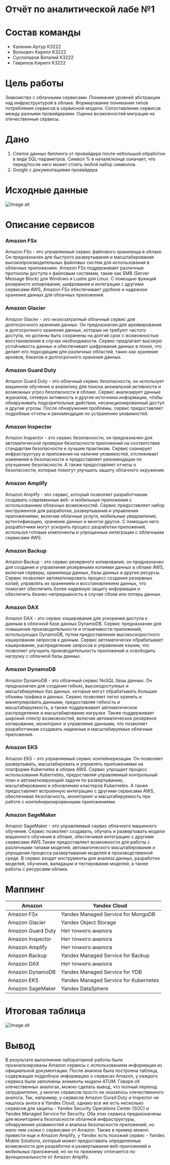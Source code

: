 # Отчёт по аналитической лабе №1
# Состав команды
* Калинин Артур К3222
* Волкович Кирилл К3222
* Суслопаров Виталий К3222
* Гаврилов Кирилл К3222
# Цель работы
Знакомство с облачными сервисами. Понимание уровней абстракции над инфраструктурой в облаке. Формирование понимания типов потребления сервисов в сервисной-модели. Сопоставление сервисов между разными провайдерами. Оценка возможностей миграции на отечественные сервисы.
# Дано
1. Слепок данных биллинга от провайдера после небольшой обработки в виде SQL-параметров. Символ % в начале/конце означает, что перед/после него может стоять любой набор символов.
2. Google с документациями провайдера
# Исходные данные
![Image alt](https://github.com/kirillvolkovich/anal-laba-1/blob/main/da.JPG)
# Описание сервисов
### Amazon FSx
Amazon FSx - это управляемый сервис файлового хранилища в облаке. Он предназначен для быстрого развертывания и масштабирования высокопроизводительных файловых систем для использования в облачных приложениях. Amazon FSx поддерживает различные протоколы доступа к файловым системам, такие как SMB (Server Message Block) для Windows и Lustre для Linux. С помощью фукнций резервного копирования, шифрования и интеграции с другими сервисами AWS, Amazon FSx обеспечивает удобное и надежное хранение данных для облачных приложений.
### Amazon Glacier
Amazon Glacier - это низкозатратный облачный сервис для долгосрочного хранения данных. Он предназначен для архивирования и долгосрочного хранения данных, которые не требуют частого доступа, но должны быть сохранены на долгий срок с возможностью восстановления в случае необходимости. Сервис предлагает высокую устойчивость данных и обеспечивает шифрование данных в покое, что делает его подходящим для различных областей, таких как хранение архивов, бэкапов и долгосрочного хранения данных.
### Amazon Guard Duty
Amazon Guard Duty - это облачный сервис безопасности, он использует машинное обучение и аналитику для поиска аномальной активности и возможных угроз безопасности в облаке. Сервис анализирует данные журналов, сетевую активность и другие источники информации, чтобы обнаруживать подозрительные действия, несанкционированный доступ и другие угрозы. После обнаружения проблемы, сервис предоставляет подробные отчеты и рекомендации по устранению уязвимостей.
### Amazon Inspector
Amazon Inspector -  это сервис безопасности, он предназначен для автоматической проверки безопасности приложений на соответствие стандартам безопасности и лучшим практикам. Сервис сканирует инфраструктуру и приложения на наличие уязвимостей, отслеживает изменения в безопасности и предоставляет рекомендации по улучшению безопасности. А также предоставляет отчеты о безопасности, которые помогут улучшить защиту облачного окружения.
### Amazon Amplify
Amazon Amplify -  это сервис, который позволяет разработчикам создавать современные веб- и мобильные приложения с использованием облачных возможностей. Сервис предоставляет набор инструментов для разработки, развертывания и управления приложениями, включая облачные услуги, мобильные уведомления, аутентификацию, хранение данных и многое другое. С помощью него разработчики могут ускорить процесс разработки приложений, используя готовые компоненты и упрощенные интеграции с облачными сервисами AWS.
### Amazon Backup
Amazon Backup - это сервис резервного копирования, он предназначен для создания и управления резервными копиями данных в облаке AWS, включая серверы, хранилища данных, базы данных и другие ресурсы. Сервис позволяет автоматизировать процесс создания резервных копий, управлять их хранением и восстановлением данных, что помогает обеспечить более надежную защиту информации и обеспечить бизнес-непрерывность в случае сбоев или потерь данных.
### Amazon DAX
Amazon DAX - это сервис кэширования для ускорения доступа к данным в облачной базе данных DynamoDB. Сервис предназначен для повышения производительности и отзывчивости приложений, использующих DynamoDB, путем предоставления высокоскоростного кэширования запросов к данным. Сервис автоматически обрабатывает кэширование, распределение запросов и управление кэшем, что позволяет улучшить производительность приложений и освободить нагрузку с облачной базы данных.
### Amazon DynamoDB
Amazon DynamoDB - это облачный сервис NoSQL базы данных. Он предназначен для создания гибких, высокодоступных и масштабируемых баз данных, которые могут обрабатывать большие объемы трафика и данных. Сервис позволяет легко хранить и манипулировать данными, предоставляя гибкость и масштабируемость, а также поддерживает автоматическое распределение и масштабирование нагрузки. Также поддерживает широкий спектр возможностей, включая автоматическое резервное копирование, мониторинг и управление данными, что позволяет разработчикам создавать надежные и масштабируемые облачные приложения.
### Amazon EKS
Amazon EKS - это управляемый сервис контейнеризации. Он позволяет развертывать, масштабировать и управлять приложениями на платформе Kubernetes в облаке AWS. Сервис упрощает процесс использования Kubernetes, предоставляя управляемый контрольный план и автоматизирующий задачи по развертыванию, масштабированию и обновлению кластеров Kubernetes. А также предоставляет встроенную интеграцию с другими сервисами AWS, обеспечивая безопасность, мониторинг и масштабируемость при работе с контейнеризированными приложениями.
### Amazon SageMaker
Amazon SageMaker - это управляемый сервис облачного машинного обучения. Сервис позволяет создавать, обучать и развертывать модели машинного обучения в облаке, обеспечивая интеграцию с другими сервисами AWS.Также предоставляет возможности для работы с различными типами моделей, автоматического масштабирования и упрощения процесса развертывания моделей в производственной среде. В сервис входят инструменты для анализа данных, разработки моделей, обучения, валидации и тестирования моделей, а также работы с ресурсами облака.

# Маппинг
| Amazon | Yandex Cloud |
|----------|----------|
| Amazon FSx | Yandex Managed Service for MongoDB |
| Amazon Glacier | Yandex Object Storage |
| Amazon Guard Duty | Нет точного аналога |
| Amazon Inspector | Нет точного аналога |
| Amazon Amplify | Нет точного аналога |
| Amazon Backup | Yandex Managed Service for Backup |
| Amazon DAX | Нет точного аналога |
| Amazon DynamoDB | Yandex Managed Service for YDB |
| Amazon EKS | Yandex Managed Service for Kubernetes |
| Amazon SageMaker | Yandex DataSphere |

# Итоговая таблица
![Image alt](https://github.com/kirillvolkovich/anal-laba-1/blob/main/itog1.JPG)
# Вывод
В результате выполнения лабораторной работы были проанализированы Amazon сервисы с использованием информации из официальной документации. После анализа была построена таблица, содержащая подробную информацию о сервисах Amazon, у каждого сервиса были заполнены элементы модели ATUM. Говоря об отечественных аналогах, можно сделать вывод, что полный переход затруднителен, у многих сервисов просто не оказалось отечественного аналога. Так, например, у сервисов Amazon Gurad Duty и Inspector не нашлось анлога в Yandex Cloud, однако все же есть несколько сервисов для защиты - Yandex Security Operations Center (SOC) и Yandex Managed Service for Security. Оба этих сервиса предназначены для мониторинга безопасности облачной инфраструктуры, обнаружения уязвимостей и анализа безопасности приложений, но мало чем схожи с сервисами от Amazon. Также в пример можно привести еще и Amazon Amplify, у Yandex есть похожий сервис - Yandex Mobile Solutions, который может предоставить определенные возможности для разработки и развертывания веб-приложений и мобильных приложений, но он по прежнему отличается по функциональности от Amazon Amplify.
